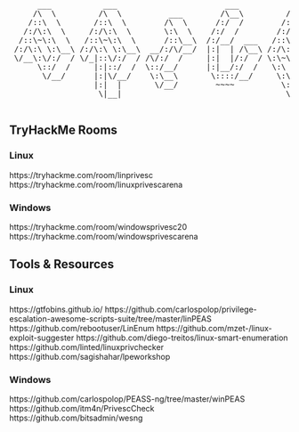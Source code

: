 <pre>

      ___           ___                       ___           ___           ___           ___     
     /\  \         /\  \          ___        /\__\         /\  \         /\  \         /\  \    
    /::\  \       /::\  \        /\  \      /:/  /        /::\  \       /::\  \       /::\  \   
   /:/\:\  \     /:/\:\  \       \:\  \    /:/  /        /:/\:\  \     /:/\ \  \     /:/\:\  \  
  /::\~\:\  \   /::\~\:\  \      /::\__\  /:/__/  ___   /::\~\:\  \   _\:\~\ \  \   /:/  \:\  \ 
 /:/\:\ \:\__\ /:/\:\ \:\__\  __/:/\/__/  |:|  | /\__\ /:/\:\ \:\__\ /\ \:\ \ \__\ /:/__/ \:\__\
 \/__\:\/:/  / \/_|::\/:/  / /\/:/  /     |:|  |/:/  / \:\~\:\ \/__/ \:\ \:\ \/__/ \:\  \  \/__/
      \::/  /     |:|::/  /  \::/__/      |:|__/:/  /   \:\ \:\__\    \:\ \:\__\    \:\  \      
       \/__/      |:|\/__/    \:\__\       \::::/__/     \:\ \/__/     \:\/:/  /     \:\  \     
                  |:|  |       \/__/        ~~~~          \:\__\        \::/  /       \:\__\    
                   \|__|                                   \/__/         \/__/         \/__/    

</pre>

<h2>TryHackMe Rooms</h2>

<h3>Linux</h3>
https://tryhackme.com/room/linprivesc
https://tryhackme.com/room/linuxprivescarena

<h3>Windows</h3>
https://tryhackme.com/room/windowsprivesc20
https://tryhackme.com/room/windowsprivescarena

<h2>Tools & Resources</h2>

<h3>Linux</h3>
https://gtfobins.github.io/
https://github.com/carlospolop/privilege-escalation-awesome-scripts-suite/tree/master/linPEAS
https://github.com/rebootuser/LinEnum
https://github.com/mzet-/linux-exploit-suggester
https://github.com/diego-treitos/linux-smart-enumeration
https://github.com/linted/linuxprivchecker
https://github.com/sagishahar/lpeworkshop

<h3>Windows</h3>
https://github.com/carlospolop/PEASS-ng/tree/master/winPEAS
https://github.com/itm4n/PrivescCheck
https://github.com/bitsadmin/wesng
